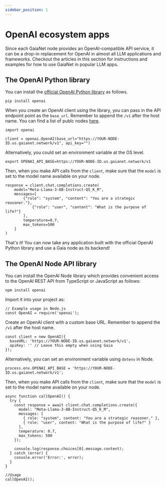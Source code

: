 ```yaml
---
sidebar_position: 1
---
```


# OpenAI ecosystem apps

Since each GaiaNet node provides an OpenAI-compatible API service, it can be a drop-in replacement for
OpenAI in almost all LLM applications and frameworks. Checkout the articles in this section for instructions 
and examples for how to use GaiaNet in popular LLM apps.

## The OpenAI Python library

You can install the [official OpenAI Python library](https://pypi.org/project/openai/) as follows.

```
pip install openai
```

When you create an OpenAI client using the library, you can pass in the API endpoint point as the `base_url`.
Remember to append the `/v1` after the host name. You can find a list of publc nodes [here](../nodes.md).

```
import openai

client = openai.OpenAI(base_url="https://YOUR-NODE-ID.us.gaianet.network/v1", api_key="")
```

Alternatively, you could set an environment variable at the OS level.

```
export OPENAI_API_BASE=https://YOUR-NODE-ID.us.gaianet.network/v1
```

Then, when you make API calls from the `client`, make sure that the `model` is set to the model name
available on your node.

```
response = client.chat.completions.create(
    model="Meta-Llama-3-8B-Instruct-Q5_K_M",
    messages=[
        {"role": "system", "content": "You are a strategic reasoner."},
            {"role": "user", "content": "What is the purpose of life?"}
        ],
        temperature=0.7,
        max_tokens=500
    ]
)
```

That's it! You can now take any application built with the official OpenAI Python library and use a Gaia node
as its backend!

## The OpenAI Node API library

You can install the OpenAI Node library which provides convenient access to the OpenAI REST API from TypeScript or JavaScript as follows:

```
npm install openai
```

Import it into your project as:
```
// Example usage in Node.js
const OpenAI = require('openai');
```

Create an OpenAI client with a custom base URL. Remember to append the `/v1` after the host name.

```
const client = new OpenAI({
  baseURL: 'https://YOUR-NODE-ID.us.gaianet.network/v1',
  apiKey: '' // Leave this empty when using Gaia
});
```

Alternatively, you can set an environment variable using `dotenv` in Node.
```
process.env.OPENAI_API_BASE = 'https://YOUR-NODE-ID.us.gaianet.network/v1';
```

Then, when you make API calls from the `client`, make sure that the `model` is set to the model name
available on your node.

```
async function callOpenAI() {
  try {
    const response = await client.chat.completions.create({
      model: "Meta-Llama-3-8B-Instruct-Q5_K_M",
      messages: [
        { role: "system", content: "You are a strategic reasoner." },
        { role: "user", content: "What is the purpose of life?" }
      ],
      temperature: 0.7,
      max_tokens: 500
    });

    console.log(response.choices[0].message.content);
  } catch (error) {
    console.error('Error:', error);
  }
}

//Usage
callOpenAI();
```